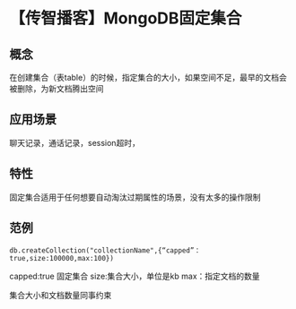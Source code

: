 # 【传智播客】MongoDB固定集合


## 概念

在创建集合（表table）的时候，指定集合的大小，如果空间不足，最早的文档会被删除，为新文档腾出空间

## 应用场景

 聊天记录，通话记录，session超时，


## 特性

固定集合适用于任何想要自动淘汰过期属性的场景，没有太多的操作限制

## 范例

```
db.createCollection("collectionName",{“capped”：true,size:100000,max:100})
```
capped:true 固定集合
size:集合大小，单位是kb
max：指定文档的数量

集合大小和文档数量同事约束













